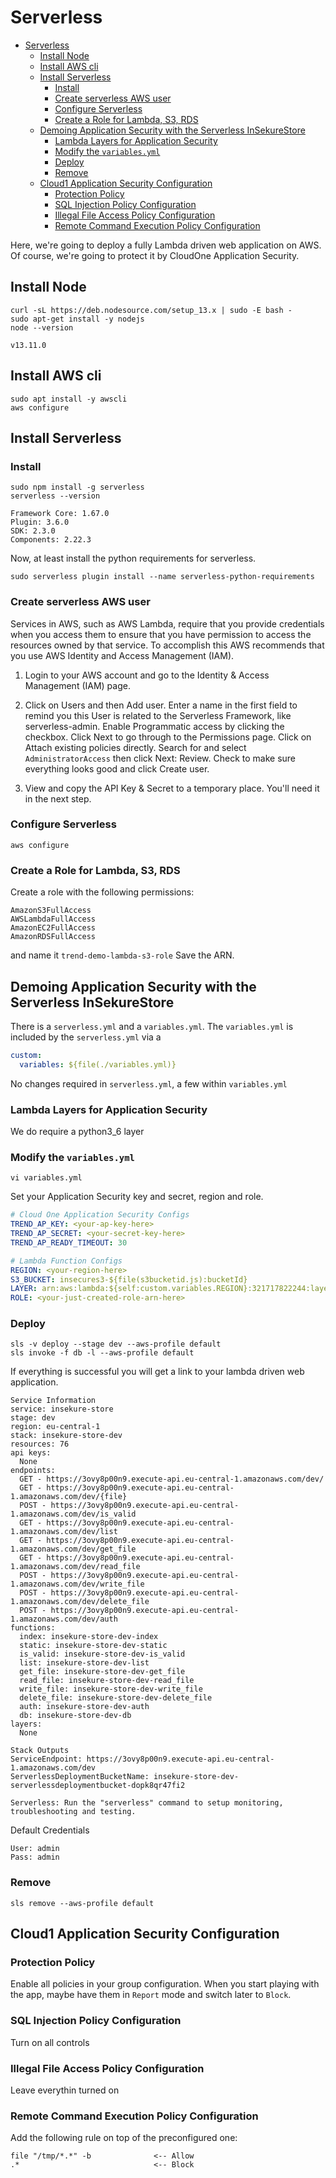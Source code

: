 # Serverless

- [Serverless](#serverless)
  - [Install Node](#install-node)
  - [Install AWS cli](#install-aws-cli)
  - [Install Serverless](#install-serverless)
    - [Install](#install)
    - [Create serverless AWS user](#create-serverless-aws-user)
    - [Configure Serverless](#configure-serverless)
    - [Create a Role for Lambda, S3, RDS](#create-a-role-for-lambda-s3-rds)
  - [Demoing Application Security with the Serverless InSekureStore](#demoing-application-security-with-the-serverless-insekurestore)
    - [Lambda Layers for Application Security](#lambda-layers-for-application-security)
    - [Modify the `variables.yml`](#modify-the-variablesyml)
    - [Deploy](#deploy)
    - [Remove](#remove)
  - [Cloud1 Application Security Configuration](#cloud1-application-security-configuration)
    - [Protection Policy](#protection-policy)
    - [SQL Injection Policy Configuration](#sql-injection-policy-configuration)
    - [Illegal File Access Policy Configuration](#illegal-file-access-policy-configuration)
    - [Remote Command Execution Policy Configuration](#remote-command-execution-policy-configuration)

Here, we're going to deploy a fully Lambda driven web application on AWS. Of course, we're going to protect it by CloudOne Application Security.

## Install Node

```shell
curl -sL https://deb.nodesource.com/setup_13.x | sudo -E bash -
sudo apt-get install -y nodejs
node --version
```

```text
v13.11.0
```

## Install AWS cli

```shell
sudo apt install -y awscli
aws configure
```

## Install Serverless

### Install

```shell
sudo npm install -g serverless
serverless --version
```

```text
Framework Core: 1.67.0
Plugin: 3.6.0
SDK: 2.3.0
Components: 2.22.3
```

Now, at least install the python requirements for serverless.

```shell
sudo serverless plugin install --name serverless-python-requirements
```

### Create serverless AWS user

Services in AWS, such as AWS Lambda, require that you provide credentials when you access them to ensure that you have permission to access the resources owned by that service. To accomplish this AWS recommends that you use AWS Identity and Access Management (IAM).

1. Login to your AWS account and go to the Identity & Access Management (IAM) page.

2. Click on Users and then Add user. Enter a name in the first field to remind you this User is related to the Serverless Framework, like serverless-admin. Enable Programmatic access by clicking the checkbox. Click Next to go through to the Permissions page. Click on Attach existing policies directly. Search for and select `AdministratorAccess` then click Next: Review. Check to make sure everything looks good and click Create user.

3. View and copy the API Key & Secret to a temporary place. You'll need it in the next step.

### Configure Serverless

```shell
aws configure
```

### Create a Role for Lambda, S3, RDS

Create a role with the following permissions:

```text
AmazonS3FullAccess
AWSLambdaFullAccess
AmazonEC2FullAccess
AmazonRDSFullAccess
```

and name it `trend-demo-lambda-s3-role`
Save the ARN.

## Demoing Application Security with the Serverless InSekureStore

There is a `serverless.yml` and a `variables.yml`.
The `variables.yml` is included by the `serverless.yml` via a

```yaml
custom:
  variables: ${file(./variables.yml)}
```

No changes required in `serverless.yml`, a few within `variables.yml`

### Lambda Layers for Application Security

We do require a python3_6 layer

### Modify the `variables.yml`

```shell
vi variables.yml
```

Set your Application Security key and secret, region and role.

```yaml
# Cloud One Application Security Configs
TREND_AP_KEY: <your-ap-key-here>
TREND_AP_SECRET: <your-secret-key-here>
TREND_AP_READY_TIMEOUT: 30

# Lambda Function Configs
REGION: <your-region-here>
S3_BUCKET: insecures3-${file(s3bucketid.js):bucketId}
LAYER: arn:aws:lambda:${self:custom.variables.REGION}:321717822244:layer:DS-AppProtect-DEV-python3_6:11
ROLE: <your-just-created-role-arn-here>
```

### Deploy

```shell
sls -v deploy --stage dev --aws-profile default
sls invoke -f db -l --aws-profile default
```

If everything is successful you will get a link to your lambda driven web application.

```text
Service Information
service: insekure-store
stage: dev
region: eu-central-1
stack: insekure-store-dev
resources: 76
api keys:
  None
endpoints:
  GET - https://3ovy8p00n9.execute-api.eu-central-1.amazonaws.com/dev/
  GET - https://3ovy8p00n9.execute-api.eu-central-1.amazonaws.com/dev/{file}
  POST - https://3ovy8p00n9.execute-api.eu-central-1.amazonaws.com/dev/is_valid
  GET - https://3ovy8p00n9.execute-api.eu-central-1.amazonaws.com/dev/list
  GET - https://3ovy8p00n9.execute-api.eu-central-1.amazonaws.com/dev/get_file
  GET - https://3ovy8p00n9.execute-api.eu-central-1.amazonaws.com/dev/read_file
  POST - https://3ovy8p00n9.execute-api.eu-central-1.amazonaws.com/dev/write_file
  POST - https://3ovy8p00n9.execute-api.eu-central-1.amazonaws.com/dev/delete_file
  POST - https://3ovy8p00n9.execute-api.eu-central-1.amazonaws.com/dev/auth
functions:
  index: insekure-store-dev-index
  static: insekure-store-dev-static
  is_valid: insekure-store-dev-is_valid
  list: insekure-store-dev-list
  get_file: insekure-store-dev-get_file
  read_file: insekure-store-dev-read_file
  write_file: insekure-store-dev-write_file
  delete_file: insekure-store-dev-delete_file
  auth: insekure-store-dev-auth
  db: insekure-store-dev-db
layers:
  None

Stack Outputs
ServiceEndpoint: https://3ovy8p00n9.execute-api.eu-central-1.amazonaws.com/dev
ServerlessDeploymentBucketName: insekure-store-dev-serverlessdeploymentbucket-dopk8qr47fi2

Serverless: Run the "serverless" command to setup monitoring, troubleshooting and testing.
```

Default Credentials

```text
User: admin
Pass: admin
```

### Remove

```shell
sls remove --aws-profile default
```

## Cloud1 Application Security Configuration

### Protection Policy

Enable all policies in your group configuration. When you start playing with the app, maybe have them in `Report` mode and switch later to `Block`.

### SQL Injection Policy Configuration

Turn on all controls

### Illegal File Access Policy Configuration

Leave everythin turned on

### Remote Command Execution Policy Configuration

Add the following rule on top of the preconfigured one:

```text
file "/tmp/*.*" -b              <-- Allow
.*                              <-- Block
```
